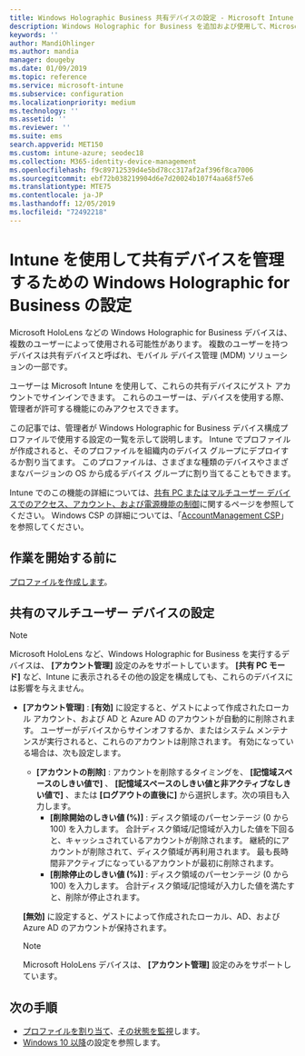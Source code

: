 ```yaml
---
title: Windows Holographic Business 共有デバイスの設定 - Microsoft Intune - Azure | Microsoft Docs
description: Windows Holographic for Business を追加および使用して、Microsoft Intune で共有されるか複数のユーザーによって使用されるデバイスを構成します。 アカウント管理設定と、Microsoft HoloLens などのデバイスでのその動作の一覧を参照してください。
keywords: ''
author: MandiOhlinger
ms.author: mandia
manager: dougeby
ms.date: 01/09/2019
ms.topic: reference
ms.service: microsoft-intune
ms.subservice: configuration
ms.localizationpriority: medium
ms.technology: ''
ms.assetid: ''
ms.reviewer: ''
ms.suite: ems
search.appverid: MET150
ms.custom: intune-azure; seodec18
ms.collection: M365-identity-device-management
ms.openlocfilehash: f9c89712539d4e5bd78cc317af2af396f8ca7006
ms.sourcegitcommit: ebf72b038219904d6e7d20024b107f4aa68f57e6
ms.translationtype: MTE75
ms.contentlocale: ja-JP
ms.lasthandoff: 12/05/2019
ms.locfileid: "72492218"
---
```

# <a name="windows-holographic-for-business-settings-to-manage-shared-devices-using-intune"></a>Intune を使用して共有デバイスを管理するための Windows Holographic for Business の設定

Microsoft HoloLens などの Windows Holographic for Business デバイスは、複数のユーザーによって使用される可能性があります。 複数のユーザーを持つデバイスは共有デバイスと呼ばれ、モバイル デバイス管理 (MDM) ソリューションの一部です。

ユーザーは Microsoft Intune を使用して、これらの共有デバイスにゲスト アカウントでサインインできます。 これらのユーザーは、デバイスを使用する際、管理者が許可する機能にのみアクセスできます。

この記事では、管理者が Windows Holographic for Business デバイス構成プロファイルで使用する設定の一覧を示して説明します。 Intune でプロファイルが作成されると、そのプロファイルを組織内のデバイス グループにデプロイするか割り当てます。 このプロファイルは、さまざまな種類のデバイスやさまざまなバージョンの OS から成るデバイス グループに割り当てることもできます。

Intune でのこの機能の詳細については、[共有 PC またはマルチユーザー デバイスでのアクセス、アカウント、および電源機能の制御](shared-user-device-settings.md)に関するページを参照してください。 Windows CSP の詳細については、「[AccountManagement CSP](https://docs.microsoft.com/windows/client-management/mdm/accountmanagement-csp)」を参照してください。

## <a name="before-your-begin"></a>作業を開始する前に

[プロファイルを作成します](shared-user-device-settings.md)。

## <a name="shared-multi-user-device-settings"></a>共有のマルチユーザー デバイスの設定

> [!NOTE]
> Microsoft HoloLens など、Windows Holographic for Business を実行するデバイスは、 **[アカウント管理]** 設定のみをサポートしています。 **[共有 PC モード]** など、Intune に表示されるその他の設定を構成しても、これらのデバイスには影響を与えません。

- **[アカウント管理]** : **[有効]** に設定すると、ゲストによって作成されたローカル アカウント、および AD と Azure AD のアカウントが自動的に削除されます。 ユーザーがデバイスからサインオフするか、またはシステム メンテナンスが実行されると、これらのアカウントは削除されます。 有効になっている場合は、次も設定します。
  - **[アカウントの削除]** : アカウントを削除するタイミングを、 **[記憶域スペースのしきい値で]** 、 **[記憶域スペースのしきい値と非アクティブなしきい値で]** 、または **[ログアウトの直後に]** から選択します。次の項目も入力します。
    - **[削除開始のしきい値 (%)]** : ディスク領域のパーセンテージ (0 から 100) を入力します。 合計ディスク領域/記憶域が入力した値を下回ると、キャッシュされているアカウントが削除されます。 継続的にアカウントが削除されて、ディスク領域が再利用されます。 最も長時間非アクティブになっているアカウントが最初に削除されます。
    - **[削除停止のしきい値 (%)]** : ディスク領域のパーセンテージ (0 から 100) を入力します。 合計ディスク領域/記憶域が入力した値を満たすと、削除が停止されます。

  **[無効]** に設定すると、ゲストによって作成されたローカル、AD、および Azure AD のアカウントが保持されます。

  > [!NOTE]
  > Microsoft HoloLens デバイスは、 **[アカウント管理]** 設定のみをサポートしています。

## <a name="next-steps"></a>次の手順

- [プロファイルを割り当て](device-profile-assign.md)、[その状態を監視](device-profile-monitor.md)します。
- [Windows 10 以降](shared-user-device-settings-windows.md)の設定を参照します。
